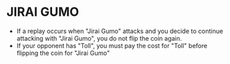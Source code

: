
# JIRAI GUMO

*   If a replay occurs when "Jirai Gumo" attacks and you decide to continue attacking with "Jirai Gumo", you do not flip the coin again.
*   If your opponent has "Toll", you must pay the cost for "Toll" before flipping the coin for "Jirai Gumo"

  